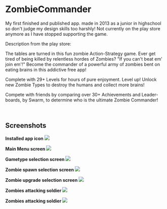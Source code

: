 # ZombieCommander
My first finished and published app. made in 2013 as a junior in highschool so don't judge my design skills too harshly!
Not currently on the play store anymore as I have stopped supporting the game.

Description from the play store: 

The tables are turned in this fun zombie Action-Strategy game. Ever get tired of being killed by relentless hordes of Zombies? "If you can't beat em' join em'!" Become the commander of a powerful army of zombies bent on eating brains in this addictive free app!

Complete with 29+ Levels for hours of pure enjoyment. Level up! Unlock new Zombie Types to destroy the humans and collect more brains!

Compete with friends by comparing over 30+ Achievements and Leader-boards, by Swarm, to determine who is the ultimate Zombie Commander!

<br />
  <h2> Screenshots </h2>
  <b> Installed app icon </b>
  <img src="https://raw.githubusercontent.com/cm3277/ZombieCommander/master/Screenshots/Icon.jpg" />
  <br />
  
  <b> Main Menu screen </b>
  <img src="https://raw.githubusercontent.com/cm3277/ZombieCommander/master/Screenshots/MainMenu.png" />
  <br />
  
  <b> Gametype selection screen </b>
  <img src="https://raw.githubusercontent.com/cm3277/ZombieCommander/master/Screenshots/Gametype.png" />
  <br />
  
  <b> Zombie spawn selection screen </b>
  <img src="https://raw.githubusercontent.com/cm3277/ZombieCommander/master/Screenshots/Zombies.png" />
  <br />
  
  <b> Zombie upgrade selection screen </b>
  <img src="https://raw.githubusercontent.com/cm3277/ZombieCommander/master/Screenshots/Upgrade.png" />
  <br />
  
  <b> Zombies attacking soldier </b>
  <img src="https://raw.githubusercontent.com/cm3277/ZombieCommander/master/Screenshots/ZombieAttack1.png" />
  <br />
  
  <b> Zombies attacking soldier </b>
  <img src="https://raw.githubusercontent.com/cm3277/ZombieCommander/master/Screenshots/ZombieAttack2.png" />
  <br />
